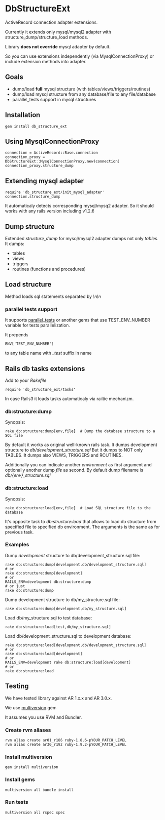 # DbStructureExt

ActiveRecord connection adapter extensions.

Currently it extends only mysql/mysql2 adapter with structure_dump/structure_load methods.

Library **does not override** mysql adapter by default.

So you can use extensions independently (via MysqlConnectionProxy) or include extension methods into adapter.

## Goals

* dump/load __full__ mysql structure (with tables/views/triggers/routines)
* dump/load mysql structure from any database/file to any file/database
* parallel_tests support in mysql structures

## Installation

    gem install db_structure_ext

## Using MysqlConnectionProxy

    connection = ActiveRecord::Base.connection
    connection_proxy = DbStructureExt::MysqlConnectionProxy.new(connection)
    connection_proxy.structure_dump

## Extending mysql adapter

    require 'db_structure_ext/init_mysql_adapter'
    connection.structure_dump

It automaticaly detects corresponding mysql/mysq2 adapter.
So it should works with any rails version including v1.2.6

## Dump structure

Extended *structure_dump* for mysql/mysql2 adapter dumps not only *tables*. It dumps:

* tables
* views
* triggers
* routines (functions and procedures)

## Load structure

Method loads sql statements separated by *\n\n*

### parallel tests support

It supports [parallel_tests](https://github.com/grosser/parallel_tests) or another gems that use TEST_ENV_NUMBER variable for tests parallelization.

It prepends

    ENV['TEST_ENV_NUMBER']

to any table name with *_test* suffix in name

## Rails db tasks extensions

Add to your *Rakefile*

    require 'db_structure_ext/tasks'

In case Rails3 it loads tasks automaticaly via railtie mechanizm.

### db:structure:dump

Synopsis:

    rake db:structure:dump[env,file]  # Dump the database structure to a SQL file

By default it works as original well-known rails task.
It dumps development structure to *db/development_structure.sql*
But it dumps to NOT only TABLES. It dumps also VIEWS, TRIGGERS and ROUTINES.

Additionally you can indicate another *environment* as first argument and optionally another dump *file* as second.
By default dump filename is *db/{env}_structure.sql*

### db:structure:load

Synopsis:

    rake db:structure:load[env,file]  # Load SQL structure file to the database

It's opposite task to *db:structure:load* that allows to load db structure from specified file to specified db environment.
The arguments is the same as for previous task.


### Examples

Dump *development* structure to db/development_structure.sql file:

    rake db:structure:dump[development,db/development_structure.sql]
    # or
    rake db:structure:dump[development]
    # or
    RAILS_ENV=development db:structure:dump
    # or just
    rake db:structure:dump

Dump development structure to db/my_structure.sql file:

    rake db:structure:dump[development,db/my_structure.sql]

Load db/my_structure.sql to test database:

    rake db:structure:load[test,db/my_structure.sql]

Load db/development_structure.sql to development database:

    rake db:structure:load[development,db/development_structure.sql]
    # or
    rake db:structure:load[development]
    # or
    RAILS_ENV=development rake db:structure:load[development]
    # or
    rake db:structure:load


## Testing

We have tested library against AR 1.x.x and AR 3.0.x.

We use [multiversion](https://github.com/railsware/multiversion) gem

It assumes you use RVM and Bundler.

### Create rvm aliases

    rvm alias create ar01_r186 ruby-1.8.6-pYOUR_PATCH_LEVEL
    rvm alias create ar30_r192 ruby-1.9.2-pYOUR_PATCH_LEVEL

### Install multiversion

    gem install multiversion

### Install gems

    multiversion all bundle install

### Run tests

    multiversion all rspec spec

